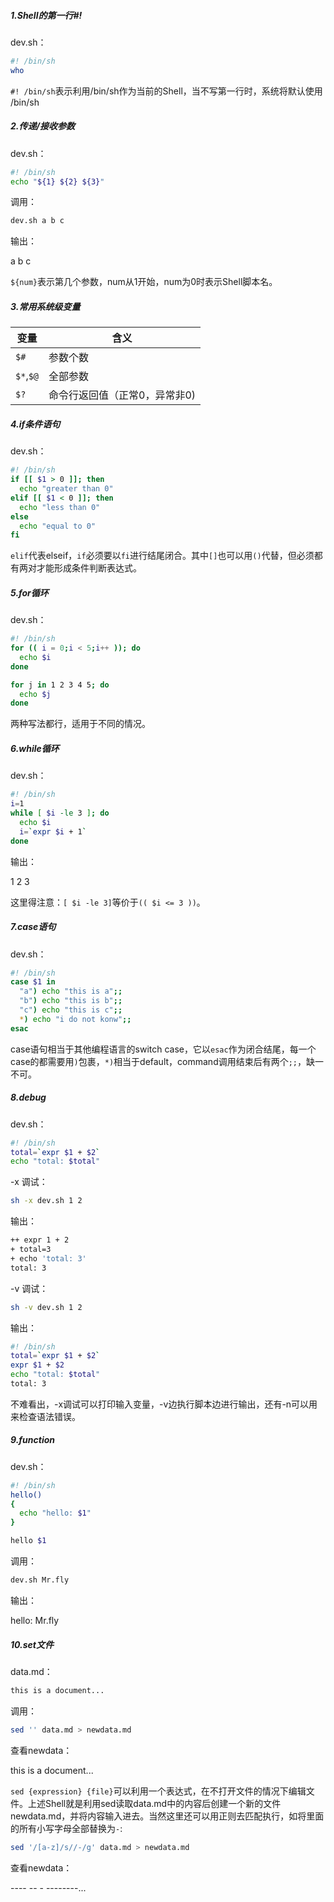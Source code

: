 ##### 1.Shell的第一行#!

dev.sh：

```sh
#! /bin/sh
who
```

`#! /bin/sh`表示利用/bin/sh作为当前的Shell，当不写第一行时，系统将默认使用 /bin/sh

##### 2.传递/接收参数

dev.sh：

```sh
#! /bin/sh
echo "${1} ${2} ${3}"
```

调用：

```sh
dev.sh a b c
```

输出：

a b c

`${num}`表示第几个参数，num从1开始，num为0时表示Shell脚本名。

##### 3.常用系统级变量

|变量|含义|
|---|---|
|`$#`|参数个数|
|`$*`,`$@`|全部参数|
|`$?`|命令行返回值（正常0，异常非0)|

##### 4.if条件语句

dev.sh：

```sh
#! /bin/sh
if [[ $1 > 0 ]]; then
  echo "greater than 0"
elif [[ $1 < 0 ]]; then
  echo "less than 0"
else
  echo "equal to 0"
fi
```

`elif`代表elseif，`if`必须要以`fi`进行结尾闭合。其中`[]`也可以用`()`代替，但必须都有两对才能形成条件判断表达式。

##### 5.for循环

dev.sh：

```sh
#! /bin/sh
for (( i = 0;i < 5;i++ )); do
  echo $i
done

for j in 1 2 3 4 5; do
  echo $j
done
```

两种写法都行，适用于不同的情况。

##### 6.while循环

dev.sh：

```sh
#! /bin/sh
i=1
while [ $i -le 3 ]; do
  echo $i
  i=`expr $i + 1`
done
```

输出：

1
2
3

这里得注意：`[ $i -le 3]`等价于`(( $i <= 3 ))`。

##### 7.case语句

dev.sh：

```sh
#! /bin/sh
case $1 in
  "a") echo "this is a";;
  "b") echo "this is b";;
  "c") echo "this is c";;
  *) echo "i do not konw";;
esac
```

case语句相当于其他编程语言的switch case，它以`esac`作为闭合结尾，每一个case的都需要用`)`包裹，`*)`相当于default，command调用结束后有两个`;;`，缺一不可。

##### 8.debug 

dev.sh：

```sh
#! /bin/sh
total=`expr $1 + $2`
echo "total: $total"
```

-x 调试：

```sh
sh -x dev.sh 1 2
```

输出：

```sh
++ expr 1 + 2
+ total=3
+ echo 'total: 3'
total: 3
```

-v 调试：

```sh
sh -v dev.sh 1 2
```

输出：

```sh
#! /bin/sh
total=`expr $1 + $2`
expr $1 + $2
echo "total: $total"
total: 3
```

不难看出，-x调试可以打印输入变量，-v边执行脚本边进行输出，还有-n可以用来检查语法错误。

##### 9.function

dev.sh：

```sh
#! /bin/sh
hello()
{
  echo "hello: $1"
}

hello $1
```

调用：

```sh
dev.sh Mr.fly
```

输出：

hello: Mr.fly

##### 10.set文件

data.md：

```sh
this is a document...
```

调用：

```sh
sed '' data.md > newdata.md
```

查看newdata：

this is a document...

`sed {expression} {file}`可以利用一个表达式，在不打开文件的情况下编辑文件。上述Shell就是利用sed读取data.md中的内容后创建一个新的文件newdata.md，并将内容输入进去。当然这里还可以用正则去匹配执行，如将里面的所有小写字母全部替换为`-`:

```sh
sed '/[a-z]/s//-/g' data.md > newdata.md
```

查看newdata：

---- -- - --------...
